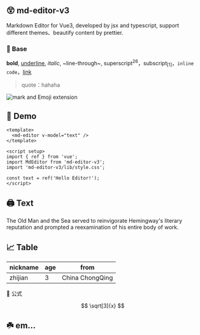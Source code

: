 ## 😲 md-editor-v3

Markdown Editor for Vue3, developed by jsx and typescript, support different themes、beautify content by prettier.

### 🤖 Base

**bold**, <u>underline</u>, _italic_, ~line-through~, superscript<sup>26</sup>，subscript<sub>[1]</sub>，`inline code`，[link](https://imzbf.cc)

> quote：hahaha

![mark and Emoji extension](https://imzbf.github.io/md-editor-v3/imgs/mark_emoji.gif)

## 🤗 Demo

```vue
<template>
  <md-editor v-model="text" />
</template>

<script setup>
import { ref } from 'vue';
import MdEditor from 'md-editor-v3';
import 'md-editor-v3/lib/style.css';

const text = ref('Hello Editor!');
</script>
```

## 🖨 Text

The Old Man and the Sea served to reinvigorate Hemingway's literary reputation and prompted a reexamination of his entire body of work.

## 📈 Table

| nickname | age | from            |
| -------- | --- | --------------- |
| zhijian  | 3   | China ChongQing |

📏 公式

$$
\sqrt[3]{x}
$$

## ☘️ em...
